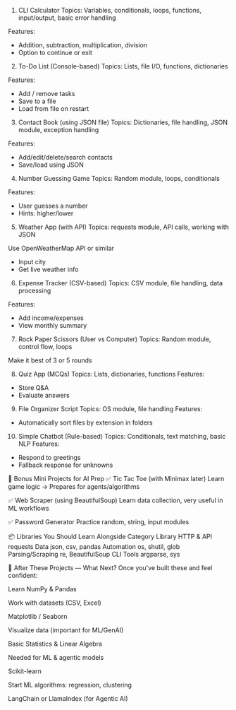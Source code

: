 1. CLI Calculator
Topics: Variables, conditionals, loops, functions, input/output, basic error handling

Features:
- Addition, subtraction, multiplication, division
- Option to continue or exit


2. To-Do List (Console-based)
Topics: Lists, file I/O, functions, dictionaries

Features:
- Add / remove tasks
- Save to a file
- Load from file on restart


3. Contact Book (using JSON file)
Topics: Dictionaries, file handling, JSON module, exception handling

Features:
- Add/edit/delete/search contacts
- Save/load using JSON


4. Number Guessing Game
Topics: Random module, loops, conditionals

Features:
- User guesses a number
- Hints: higher/lower


5. Weather App (with API)
Topics: requests module, API calls, working with JSON


Use OpenWeatherMap API or similar
- Input city
- Get live weather info


6. Expense Tracker (CSV-based)
Topics: CSV module, file handling, data processing

Features:
- Add income/expenses
- View monthly summary


7. Rock Paper Scissors (User vs Computer)
Topics: Random module, control flow, loops


Make it best of 3 or 5 rounds

8. Quiz App (MCQs)
Topics: Lists, dictionaries, functions
Features:
- Store Q&A
- Evaluate answers


9. File Organizer Script
Topics: OS module, file handling
Features:
- Automatically sort files by extension in folders


10. Simple Chatbot (Rule-based)
Topics: Conditionals, text matching, basic NLP
Features:
- Respond to greetings
- Fallback response for unknowns


🧠 Bonus Mini Projects for AI Prep
✅ Tic Tac Toe (with Minimax later)
Learn game logic → Prepares for agents/algorithms

✅ Web Scraper (using BeautifulSoup)
Learn data collection, very useful in ML workflows

✅ Password Generator
Practice random, string, input modules

📦 Libraries You Should Learn Alongside
Category	Library
HTTP & API	requests
Data	json, csv, pandas
Automation	os, shutil, glob
Parsing/Scraping	re, BeautifulSoup
CLI Tools	argparse, sys

🔁 After These Projects — What Next?
Once you've built these and feel confident:

Learn NumPy & Pandas

Work with datasets (CSV, Excel)

Matplotlib / Seaborn

Visualize data (important for ML/GenAI)

Basic Statistics & Linear Algebra

Needed for ML & agentic models

Scikit-learn

Start ML algorithms: regression, clustering

LangChain or LlamaIndex (for Agentic AI)
